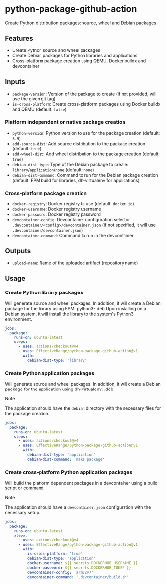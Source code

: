# python-package-github-action

Create Python distribution packages: source, wheel and Debian packages

## Features

- Create Python source and wheel packages
- Create Debian packages for Python libraries and applications
- Cross-platform package creation using QEMU, Docker buildx and devcontainer

## Inputs

- `package-version`: Version of the package to create (if not provided, will use the given git tag)
- `is-cross-platform`: Create cross-platform packages using Docker buildx and QEMU (default: `false`)

### Platform independent or native package creation

- `python-version`: Python version to use for the package creation (default: `3.9`)
- `add-source-dist`: Add source distribution to the package creation (default: `true`)
- `add-wheel-dist`: Add wheel distribution to the package creation (default: `true`)
- `debian-dist-type`: Type of the Debian package to create: `library`/`application`/`none` (default: `none`)
- `debian-dist-command`: Command to run for the Debian package creation (default: FPM build for libraries, dh-virtualenv for applications)

### Cross-platform package creation

- `docker-registry`: Docker registry to use (default: `docker.io`)
- `docker-username`: Docker registry username
- `docker-password`: Docker registry password
- `devcontainer-config`: Devcontainer configuration selector `.devcontainer/<config>/devcontainer.json` (if not specified, it will use `.devcontainer/devcontainer.json`)
- `devcontainer-command`: Command to run in the devcontainer

## Outputs

- `upload-name`: Name of the uploaded artifact (repository name)

## Usage

### Create Python library packages

Will generate source and wheel packages.
In addition, it will create a Debian package for the library using FPM: python3-<library>.deb
Upon installing on a Debian system, it will install the library to the system's Python3 environment.

```yaml
jobs:
  package:
    runs-on: ubuntu-latest
    steps:
      - uses: actions/checkout@v4
      - uses: EffectiveRange/python-package-github-action@v1
        with:
          debian-dist-type: 'library'
```

### Create Python application packages

Will generate source and wheel packages.
In addition, it will create a Debian package for the application using dh-virtualenv: <application>.deb

> [!Note]
> The application should have the `debian` directory with the necessary files for the package creation.

```yaml
jobs:
  package:
    runs-on: ubuntu-latest
    steps:
      - uses: actions/checkout@v4
      - uses: EffectiveRange/python-package-github-action@v1
        with:
          debian-dist-type: 'application'
          debian-dist-command: 'make package'
```

### Create cross-platform Python application packages

Will build the platform dependent packages in a devcontainer using a build script or command.

> [!Note]
> The application should have a `devcontainer.json` configuration with the necessary setup.

```yaml
jobs:
  package:
    runs-on: ubuntu-latest
    steps:
      - uses: actions/checkout@v4
      - uses: EffectiveRange/python-package-github-action@v1
        with:
          is-cross-platform: 'true'
          debian-dist-type: 'application'
          docker-username: ${{ secrets.DOCKERHUB_USERNAME }}
          docker-password: ${{ secrets.DOCKERHUB_TOKEN }}
          devcontainer-config: 'arm32v7'
          devcontainer-command: '.devcontainer/build.sh'
```
